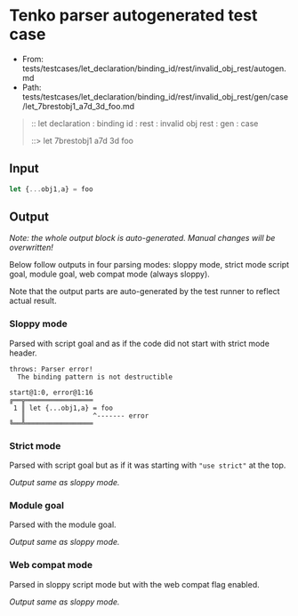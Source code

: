 # Tenko parser autogenerated test case

- From: tests/testcases/let_declaration/binding_id/rest/invalid_obj_rest/autogen.md
- Path: tests/testcases/let_declaration/binding_id/rest/invalid_obj_rest/gen/case/let_7brestobj1_a7d_3d_foo.md

> :: let declaration : binding id : rest : invalid obj rest : gen : case
>
> ::> let 7brestobj1 a7d 3d foo

## Input


`````js
let {...obj1,a} = foo
`````

## Output

_Note: the whole output block is auto-generated. Manual changes will be overwritten!_

Below follow outputs in four parsing modes: sloppy mode, strict mode script goal, module goal, web compat mode (always sloppy).

Note that the output parts are auto-generated by the test runner to reflect actual result.

### Sloppy mode

Parsed with script goal and as if the code did not start with strict mode header.

`````
throws: Parser error!
  The binding pattern is not destructible

start@1:0, error@1:16
╔══╦═════════════════
 1 ║ let {...obj1,a} = foo
   ║                 ^------- error
╚══╩═════════════════

`````

### Strict mode

Parsed with script goal but as if it was starting with `"use strict"` at the top.

_Output same as sloppy mode._

### Module goal

Parsed with the module goal.

_Output same as sloppy mode._

### Web compat mode

Parsed in sloppy script mode but with the web compat flag enabled.

_Output same as sloppy mode._

